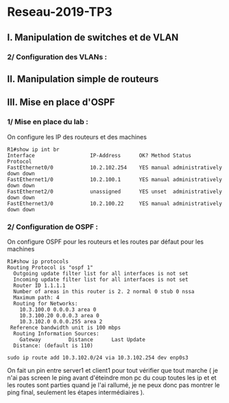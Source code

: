 # Reseau-2019-TP3

## I. Manipulation de switches et de VLAN

 ### 2/ Configuration des VLANs : 
 
 
 
 
 ## II. Manipulation simple de routeurs
 
 
 
 
 ## III. Mise en place d'OSPF
 
 
 
 ### 1/ Mise en place du lab :
 
 On configure les IP des routeurs et des machines 
 
  ```
 R1#show ip int br
Interface                  IP-Address      OK? Method Status                Protocol
FastEthernet0/0            10.2.102.254    YES manual administratively down down
FastEthernet1/0            10.2.100.1      YES manual administratively down down
FastEthernet2/0            unassigned      YES unset  administratively down down
FastEthernet3/0            10.2.100.22     YES manual administratively down down
```


 ### 2/ Configuration de OSPF :
 
 On configure OSPF pour les routeurs et les routes par défaut pour les machines 

```
R1#show ip protocols
Routing Protocol is "ospf 1"
  Outgoing update filter list for all interfaces is not set
  Incoming update filter list for all interfaces is not set
  Router ID 1.1.1.1
  Number of areas in this router is 2. 2 normal 0 stub 0 nssa
  Maximum path: 4
  Routing for Networks:
    10.3.100.0 0.0.0.3 area 0
    10.3.100.20 0.0.0.3 area 0
    10.3.102.0 0.0.0.255 area 2
 Reference bandwidth unit is 100 mbps
  Routing Information Sources:
    Gateway         Distance      Last Update
  Distance: (default is 110)
```

```
sudo ip route add 10.3.102.0/24 via 10.3.102.254 dev enp0s3
```

On fait un pin entre server1 et client1 pour tout vérifier que tout marche ( je n'ai pas screen le ping avant d'éteindre mon pc du coup toutes les ip et et les routes sont parties quand je l'ai rallumé, je ne peux donc pas montrer le ping final, seulement les étapes intermédiaires ). 
